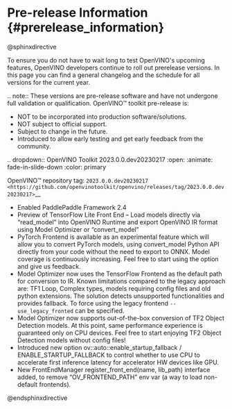 # Pre-release Information {#prerelease_information}

@sphinxdirective

To ensure you do not have to wait long to test OpenVINO's upcoming features, 
OpenVINO developers continue to roll out prerelease versions. In this page you can find
a general changelog and the schedule for all versions for the current year.

.. note:: 
   These versions are pre-release software and have not undergone full validation or qualification. OpenVINO™ toolkit pre-release is:

   * NOT to be incorporated into production software/solutions.
   * NOT subject to official support.
   * Subject to change in the future.
   * Introduced to allow early testing and get early feedback from the community.
 

.. dropdown:: OpenVINO Toolkit 2023.0.0.dev20230217
   :open:
   :animate: fade-in-slide-down
   :color: primary

   OpenVINO™ repository tag: `2023.0.0.dev20230217 <https://github.com/openvinotoolkit/openvino/releases/tag/2023.0.0.dev20230217>`__

   * Enabled PaddlePaddle Framework 2.4
   * Preview of TensorFlow Lite Front End – Load models directly via “read_model” into OpenVINO Runtime and export OpenVINO IR format using Model Optimizer or “convert_model”
   * PyTorch Frontend is available as an experimental feature which will allow you to convert PyTorch models, using convert_model Python API directly from your code without the need to export to ONNX. Model coverage is continuously increasing. Feel free to start using the option and give us feedback.
   * Model Optimizer now uses the TensorFlow Frontend as the default path for conversion to IR. Known limitations compared to the legacy approach are: TF1 Loop, Complex types, models requiring config files and old python extensions. The solution detects unsupported functionalities and provides fallback. To force using the legacy frontend ``--use_legacy_fronted`` can be specified.
   * Model Optimizer now supports out-of-the-box conversion of TF2 Object Detection models. At this point, same performance experience is guaranteed only on CPU devices. Feel free to start enjoying TF2 Object Detection models without config files!
   * Introduced new option ov::auto::enable_startup_fallback / ENABLE_STARTUP_FALLBACK to control whether to use CPU to accelerate first inference latency for accelerator HW devices like GPU.
   * New FrontEndManager register_front_end(name, lib_path) interface added, to remove “OV_FRONTEND_PATH” env var (a way to load non-default frontends).


@endsphinxdirective
